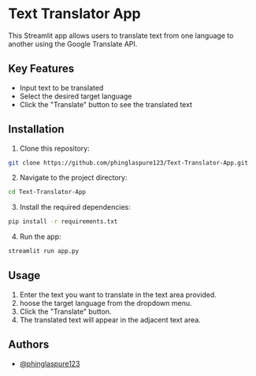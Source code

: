 
# Text Translator App
This Streamlit app allows users to translate text from one language to another using the Google Translate API.




## Key Features

- Input text to be translated
- Select the desired target language
- Click the "Translate" button to see the translated text
## Installation

1. Clone this repository:

```bash
git clone https://github.com/phinglaspure123/Text-Translator-App.git
```
2. Navigate to the project directory:

```bash
cd Text-Translator-App
```
3. Install the required dependencies:
```bash
pip install -r requirements.txt
```
4. Run the app:
```bash
streamlit run app.py
```
## Usage

1. Enter the text you want to translate in the text area provided.
2. hoose the target language from the dropdown menu.
3. Click the "Translate" button.
4. The translated text will appear in the adjacent text area.
## Authors

- [@phinglaspure123](https://github.com/phinglaspure123)

